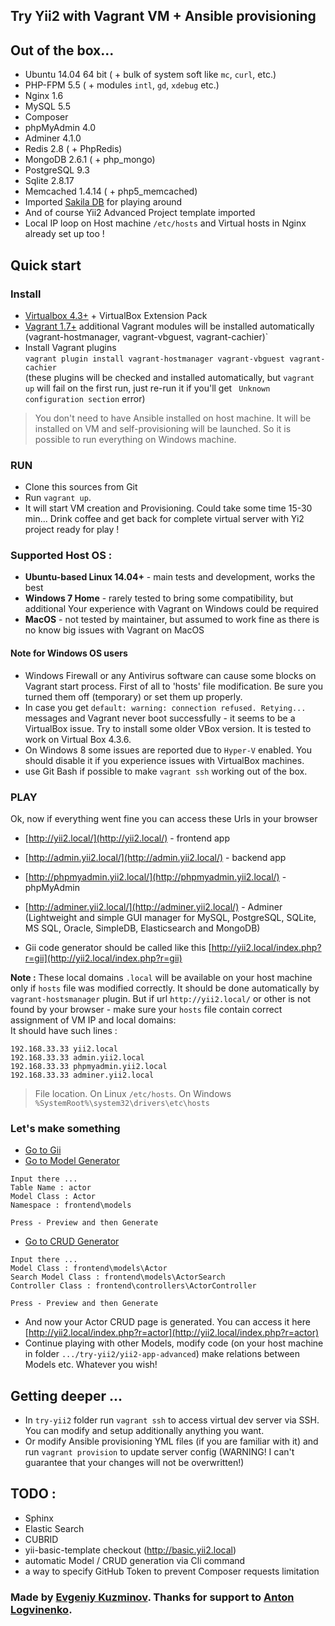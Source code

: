 ## Try Yii2 with Vagrant VM + Ansible provisioning

## Out of the box...

* Ubuntu 14.04 64 bit ( + bulk of system soft like `mc`, `curl`, etc.)
* PHP-FPM 5.5 ( + modules `intl`, `gd`, `xdebug` etc.)
* Nginx 1.6
* MySQL 5.5
* Composer
* phpMyAdmin 4.0
* Adminer 4.1.0
* Redis 2.8 ( + PhpRedis)
* MongoDB 2.6.1 ( + php_mongo)
* PostgreSQL 9.3
* Sqlite 2.8.17
* Memcached 1.4.14 ( + php5_memcached)
* Imported [Sakila DB](http://dev.mysql.com/doc/sakila/en/) for playing around
* And of course Yii2 Advanced Project template imported
* Local IP loop on Host machine `/etc/hosts` and Virtual hosts in Nginx already set up too !

## Quick start

### Install

* [Virtualbox 4.3+](https://www.virtualbox.org/) + VirtualBox Extension Pack
* [Vagrant 1.7+](http://www.vagrantup.com/)
additional Vagrant modules will be installed automatically (vagrant-hostmanager, vagrant-vbguest, vagrant-cachier)`
* Install Vagrant plugins  
`vagrant plugin install vagrant-hostmanager vagrant-vbguest vagrant-cachier`  
(these plugins will be checked and installed automatically, but `vagrant up` will fail on the first run, just re-run it if you'll get ` Unknown configuration section` error)
> You don't need to have Ansible installed on host machine. It will be installed on VM and self-provisioning will be launched. So it is possible to run everything on Windows machine. 

### RUN

* Clone this sources from Git
* Run `vagrant up`.
* It will start VM creation and Provisioning. Could take some time 15-30 min... Drink coffee and get back for complete virtual server with Yi2 project ready for play !

### Supported Host OS :

* **Ubuntu-based Linux 14.04+** - main tests and development, works the best 
* **Windows 7 Home** - rarely tested to bring some compatibility, but additional Your experience with Vagrant on Windows could be required
* **MacOS** - not tested by maintainer, but assumed to work fine as there is no know big issues with Vagrant on MacOS 

#### Note for Windows OS users

* Windows Firewall or any Antivirus software can cause some blocks on Vagrant start process. First of all to 'hosts' file modification. Be sure you turned them off (temporary) or set them up properly.
* In case you get `default: warning: connection refused. Retying...` messages and Vagrant never boot successfully - it seems to be a VirtualBox issue. Try to install some older VBox version. It is tested to work on Virtual Box 4.3.6.  
* On Windows 8 some issues are reported due to `Hyper-V` enabled. You should disable it if you experience issues with VirtualBox machines.
* use Git Bash if possible to make `vagrant ssh` working out of the box.

### PLAY

Ok, now if everything went fine you can access these Urls in your browser

* [http://yii2.local/](http://yii2.local/)  -  frontend app
* [http://admin.yii2.local/](http://admin.yii2.local/)  -  backend app
* [http://phpmyadmin.yii2.local/](http://phpmyadmin.yii2.local/) - phpMyAdmin
* [http://adminer.yii2.local/](http://adminer.yii2.local/) - Adminer (Lightweight and simple GUI manager for MySQL, PostgreSQL, SQLite, MS SQL, Oracle, SimpleDB, Elasticsearch and MongoDB)

* Gii code generator should be called like this [http://yii2.local/index.php?r=gii](http://yii2.local/index.php?r=gii)

**Note :** These local domains `.local` will be available on your host machine only if `hosts` file was modified correctly. It should 
be done automatically by `vagrant-hostsmanager` plugin. But if url `http://yii2.local/` or other is not found by your browser - make sure
your `hosts` file contain correct assignment of VM IP and local domains:  
It should have such lines :
```
192.168.33.33 yii2.local
192.168.33.33 admin.yii2.local
192.168.33.33 phpmyadmin.yii2.local
192.168.33.33 adminer.yii2.local
```

> File location. On Linux `/etc/hosts`. On Windows `%SystemRoot%\system32\drivers\etc\hosts`

### Let's make something

* [Go to Gii](http://yii2.local/index.php?r=gii)
* [Go to Model Generator](http://yii2.local/index.php?r=gii/default/view&id=model)

~~~
Input there ...  
Table Name : actor  
Model Class : Actor  
Namespace : frontend\models

Press - Preview and then Generate
~~~

* [Go to CRUD Generator](http://yii2.local/index.php?r=gii/default/view&id=crud)

~~~
Input there ...  
Model Class : frontend\models\Actor  
Search Model Class : frontend\models\ActorSearch  
Controller Class : frontend\controllers\ActorController

Press - Preview and then Generate
~~~

* And now your Actor CRUD page is generated. You can access it here [http://yii2.local/index.php?r=actor](http://yii2.local/index.php?r=actor)
* Continue playing with other Models, modify code (on your host machine in folder `.../try-yii2/yii2-app-advanced`) make relations between Models etc. Whatever you wish!


## Getting deeper ...

* In `try-yii2` folder run `vagrant ssh` to access virtual dev server via SSH. You can modify and setup additionally anything you want.
* Or modify Ansible provisioning YML files (if you are familiar with it) and run `vagrant provision` to update server config (WARNING! I can't guarantee that your changes will not be overwritten!)

## TODO :

* Sphinx
* Elastic Search
* CUBRID
* yii-basic-template checkout (http://basic.yii2.local)
* automatic Model / CRUD generation via Cli command
* a way to specify GitHub Token to prevent Composer requests limitation

### Made by [Evgeniy Kuzminov](http://stdout.in). Thanks for support to [Anton Logvinenko](http://anton.logvinenko.name/).
